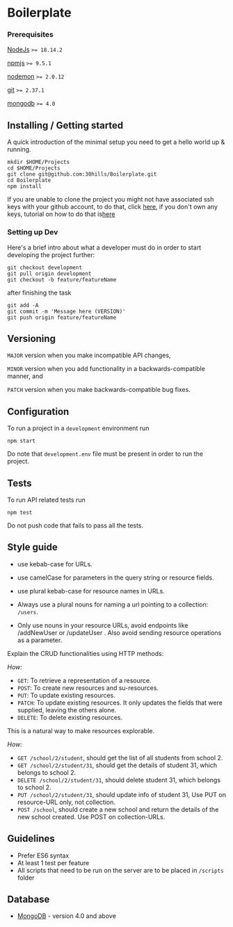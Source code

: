 # Boilerplate

### Prerequisites

[NodeJs](https://nodejs.org) `>= 18.14.2`

[npmjs](https://www.npmjs.com/) `>= 9.5.1`

[nodemon](https://nodemon.io/) `>= 2.0.12`

[git](https://git-scm.com/downloads) `>= 2.37.1`

[mongodb](https://www.mongodb.com) `>= 4.0`

## Installing / Getting started

A quick introduction of the minimal setup you need to get a hello world up &
running.

```shell
mkdir $HOME/Projects
cd $HOME/Projects
git clone git@github.com:30hills/Boilerplate.git
cd Boilerplate
npm install
```

If you are unable to clone the project you might not have associated ssh keys with your github account,
to do that, click [here](https://github.com/settings/keys),
if you don't own any keys, tutorial on how to do that is[here](https://help.github.com/articles/generating-a-new-ssh-key-and-adding-it-to-the-ssh-agent/)

### Setting up Dev

Here's a brief intro about what a developer must do in order to start developing
the project further:

```shell
git checkout development
git pull origin development
git checkout -b feature/featureName
```

after finishing the task

```shell
git add -A
git commit -m 'Message here (VERSION)'
git push origin feature/featureName
```

## Versioning

`MAJOR` version when you make incompatible API changes,

`MINOR` version when you add functionality in a backwards-compatible manner, and

`PATCH` version when you make backwards-compatible bug fixes.

## Configuration

To run a project in a `development` environment run

```shell
npm start
```

Do note that `development.env` file must be present in order to run the project.

## Tests

To run API related tests run

```shell
npm test
```

Do not push code that fails to pass all the tests.

## Style guide

- use kebab-case for URLs.

- use camelCase for parameters in the query string or resource fields.

- use plural kebab-case for resource names in URLs.

- Always use a plural nouns for naming a url pointing to a collection: `/users`.

- Only use nouns in your resource URLs, avoid endpoints like /addNewUser or /updateUser . Also avoid sending resource operations as a parameter.

Explain the CRUD functionalities using HTTP methods:

_How:_
- `GET`: To retrieve a representation of a resource.
- `POST`: To create new resources and su-resources.
- `PUT`: To update existing resources.
- `PATCH`: To update existing resources. It only updates the fields that were supplied, leaving the others alone.
- `DELETE`:	To delete existing resources.


This is a natural way to make resources explorable.

_How:_
- `GET /school/2/student`, should get the list of all students from school 2.
- `GET /school/2/student/31`, should get the details of student 31, which belongs to school 2.
- `DELETE /school/2/student/31`, should delete student 31, which belongs to school 2.
- `PUT /school/2/student/31`, should update info of student 31, Use PUT on resource-URL only, not collection.
- `POST /school`, should create a new school and return the details of the new school created. Use POST on collection-URLs.

## Guidelines

- Prefer ES6 syntax
- At least 1 test per feature
- All scripts that need to be run on the server are to be placed in `/scripts` folder

## Database

- [MongoDB](https://www.mongodb.com) - version 4.0 and above
